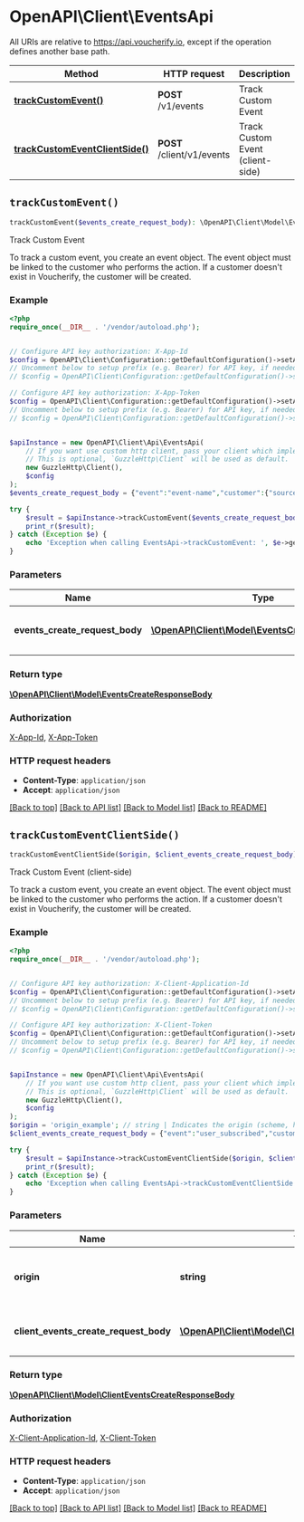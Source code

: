 # OpenAPI\Client\EventsApi

All URIs are relative to https://api.voucherify.io, except if the operation defines another base path.

| Method | HTTP request | Description |
| ------------- | ------------- | ------------- |
| [**trackCustomEvent()**](EventsApi.md#trackCustomEvent) | **POST** /v1/events | Track Custom Event |
| [**trackCustomEventClientSide()**](EventsApi.md#trackCustomEventClientSide) | **POST** /client/v1/events | Track Custom Event (client-side) |


## `trackCustomEvent()`

```php
trackCustomEvent($events_create_request_body): \OpenAPI\Client\Model\EventsCreateResponseBody
```

Track Custom Event

To track a custom event, you create an event object.    The event object must be linked to the customer who performs the action. If a customer doesn't exist in Voucherify, the customer will be created.

### Example

```php
<?php
require_once(__DIR__ . '/vendor/autoload.php');


// Configure API key authorization: X-App-Id
$config = OpenAPI\Client\Configuration::getDefaultConfiguration()->setApiKey('X-App-Id', 'YOUR_API_KEY');
// Uncomment below to setup prefix (e.g. Bearer) for API key, if needed
// $config = OpenAPI\Client\Configuration::getDefaultConfiguration()->setApiKeyPrefix('X-App-Id', 'Bearer');

// Configure API key authorization: X-App-Token
$config = OpenAPI\Client\Configuration::getDefaultConfiguration()->setApiKey('X-App-Token', 'YOUR_API_KEY');
// Uncomment below to setup prefix (e.g. Bearer) for API key, if needed
// $config = OpenAPI\Client\Configuration::getDefaultConfiguration()->setApiKeyPrefix('X-App-Token', 'Bearer');


$apiInstance = new OpenAPI\Client\Api\EventsApi(
    // If you want use custom http client, pass your client which implements `GuzzleHttp\ClientInterface`.
    // This is optional, `GuzzleHttp\Client` will be used as default.
    new GuzzleHttp\Client(),
    $config
);
$events_create_request_body = {"event":"event-name","customer":{"source_id":"referee-source_id"},"referral":{"code":"voucher-code","referrer_id":"referrer-source_id"}}; // \OpenAPI\Client\Model\EventsCreateRequestBody | Specify the details of the custom event.

try {
    $result = $apiInstance->trackCustomEvent($events_create_request_body);
    print_r($result);
} catch (Exception $e) {
    echo 'Exception when calling EventsApi->trackCustomEvent: ', $e->getMessage(), PHP_EOL;
}
```

### Parameters

| Name | Type | Description  | Notes |
| ------------- | ------------- | ------------- | ------------- |
| **events_create_request_body** | [**\OpenAPI\Client\Model\EventsCreateRequestBody**](../Model/EventsCreateRequestBody.md)| Specify the details of the custom event. | [optional] |

### Return type

[**\OpenAPI\Client\Model\EventsCreateResponseBody**](../Model/EventsCreateResponseBody.md)

### Authorization

[X-App-Id](../../README.md#X-App-Id), [X-App-Token](../../README.md#X-App-Token)

### HTTP request headers

- **Content-Type**: `application/json`
- **Accept**: `application/json`

[[Back to top]](#) [[Back to API list]](../../README.md#endpoints)
[[Back to Model list]](../../README.md#models)
[[Back to README]](../../README.md)

## `trackCustomEventClientSide()`

```php
trackCustomEventClientSide($origin, $client_events_create_request_body): \OpenAPI\Client\Model\ClientEventsCreateResponseBody
```

Track Custom Event (client-side)

To track a custom event, you create an event object.    The event object must be linked to the customer who performs the action. If a customer doesn't exist in Voucherify, the customer will be created.

### Example

```php
<?php
require_once(__DIR__ . '/vendor/autoload.php');


// Configure API key authorization: X-Client-Application-Id
$config = OpenAPI\Client\Configuration::getDefaultConfiguration()->setApiKey('X-Client-Application-Id', 'YOUR_API_KEY');
// Uncomment below to setup prefix (e.g. Bearer) for API key, if needed
// $config = OpenAPI\Client\Configuration::getDefaultConfiguration()->setApiKeyPrefix('X-Client-Application-Id', 'Bearer');

// Configure API key authorization: X-Client-Token
$config = OpenAPI\Client\Configuration::getDefaultConfiguration()->setApiKey('X-Client-Token', 'YOUR_API_KEY');
// Uncomment below to setup prefix (e.g. Bearer) for API key, if needed
// $config = OpenAPI\Client\Configuration::getDefaultConfiguration()->setApiKeyPrefix('X-Client-Token', 'Bearer');


$apiInstance = new OpenAPI\Client\Api\EventsApi(
    // If you want use custom http client, pass your client which implements `GuzzleHttp\ClientInterface`.
    // This is optional, `GuzzleHttp\Client` will be used as default.
    new GuzzleHttp\Client(),
    $config
);
$origin = 'origin_example'; // string | Indicates the origin (scheme, hostname, and port).
$client_events_create_request_body = {"event":"user_subscribed","customer":{"source_id":"source_customer_event"},"referral":{"code":"46jL0kYI","referrer_id":"cust_Vzck5i8U3OhcEUFY6MKhN9Rv"},"metadata":{"login":"bob","pricing_plan":"PP1","volume_number":4}}; // \OpenAPI\Client\Model\ClientEventsCreateRequestBody | Specify the details of the custom event.

try {
    $result = $apiInstance->trackCustomEventClientSide($origin, $client_events_create_request_body);
    print_r($result);
} catch (Exception $e) {
    echo 'Exception when calling EventsApi->trackCustomEventClientSide: ', $e->getMessage(), PHP_EOL;
}
```

### Parameters

| Name | Type | Description  | Notes |
| ------------- | ------------- | ------------- | ------------- |
| **origin** | **string**| Indicates the origin (scheme, hostname, and port). | |
| **client_events_create_request_body** | [**\OpenAPI\Client\Model\ClientEventsCreateRequestBody**](../Model/ClientEventsCreateRequestBody.md)| Specify the details of the custom event. | [optional] |

### Return type

[**\OpenAPI\Client\Model\ClientEventsCreateResponseBody**](../Model/ClientEventsCreateResponseBody.md)

### Authorization

[X-Client-Application-Id](../../README.md#X-Client-Application-Id), [X-Client-Token](../../README.md#X-Client-Token)

### HTTP request headers

- **Content-Type**: `application/json`
- **Accept**: `application/json`

[[Back to top]](#) [[Back to API list]](../../README.md#endpoints)
[[Back to Model list]](../../README.md#models)
[[Back to README]](../../README.md)
